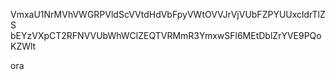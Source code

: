VmxaU1NrMVhVWGRPVldScVVtdHdVbFpyVWtOVVJrVjVUbFZPYUUxcldrTlZS
bEYzVXpCT2RFNVVUbWhWClZEQTVRMmR3YmxwSFl6MEtDblZrYVE9PQoKZWlt

ora